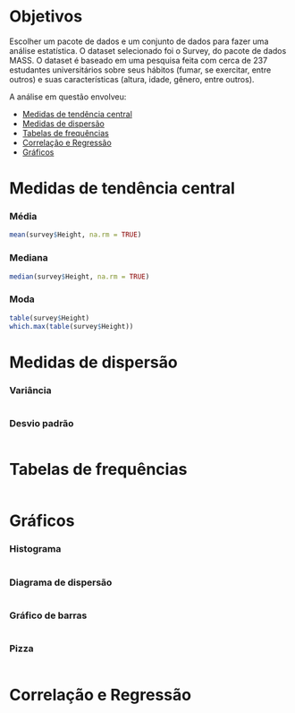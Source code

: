 # Objetivos
Escolher um pacote de dados e um conjunto de dados para fazer uma análise estatística. O dataset selecionado foi o Survey, do pacote de dados MASS. O dataset é baseado em uma pesquisa feita com cerca de 237 estudantes universitários sobre seus hábitos (fumar, se exercitar, entre outros) e suas características (altura, idade, gênero, entre outros).

A análise em questão envolveu:

- [Medidas de tendência central](#medidas-de-tendência-central)
- [Medidas de dispersão](#medidas-de-dispersão)
- [Tabelas de frequências](#tabelas-de-frequências)
- [Correlação e Regressão](#correlação-e-regressão)
- [Gráficos](#gráficos)

# Medidas de tendência central

### Média
```R
mean(survey$Height, na.rm = TRUE)
```

### Mediana
```R
median(survey$Height, na.rm = TRUE)
```

### Moda
```R
table(survey$Height)
which.max(table(survey$Height))
```

# Medidas de dispersão

### Variância
```R

```

### Desvio padrão
```R

```

# Tabelas de frequências
```R

```

# Gráficos

### Histograma
```R

```

### Diagrama de dispersão
```R

```

### Gráfico de barras
```R

```

### Pizza
```R

```

# Correlação e Regressão
```R

```
